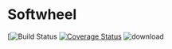 # Softwheel
[![Build Status](https://travis-ci.org/bokherus/web-barcamp-bangkhen7.svg?branch=development)
[![Coverage Status](https://coveralls.io/repos/github/benwrk/Softwheel/badge.svg?branch=master)](https://coveralls.io/github/benwrk/Softwheel?branch=master)
![download](https://img.shields.io/badge/download-100%20trillion-brightgreen.svg)
